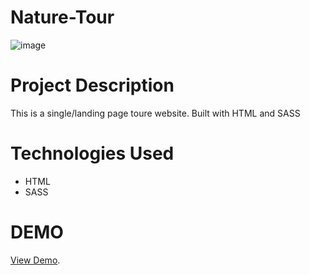 # Nature-Tour
![image](https://user-images.githubusercontent.com/33374376/148636223-3840777d-67b8-4dfb-b37f-a8b8877d469d.png)

# Project Description
This is a single/landing page toure website. Built with HTML and SASS

# Technologies Used
- HTML
- SASS

# DEMO
[View Demo](https://angry-pare-7fb866.netlify.app/).
